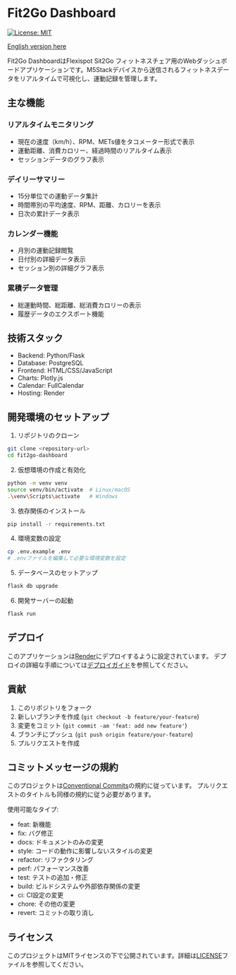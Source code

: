 # Fit2Go Dashboard

[![License: MIT](https://img.shields.io/badge/License-MIT-yellow.svg)](https://opensource.org/licenses/MIT)

[English version here](README.md)

Fit2Go DashboardはFlexispot Sit2Go フィットネスチェア用のWebダッシュボードアプリケーションです。M5Stackデバイスから送信されるフィットネスデータをリアルタイムで可視化し、運動記録を管理します。

## 主な機能

### リアルタイムモニタリング
- 現在の速度（km/h）、RPM、METs値をタコメーター形式で表示
- 運動距離、消費カロリー、経過時間のリアルタイム表示
- セッションデータのグラフ表示

### デイリーサマリー
- 15分単位での運動データ集計
- 時間帯別の平均速度、RPM、距離、カロリーを表示
- 日次の累計データ表示

### カレンダー機能
- 月別の運動記録閲覧
- 日付別の詳細データ表示
- セッション別の詳細グラフ表示

### 累積データ管理
- 総運動時間、総距離、総消費カロリーの表示
- 履歴データのエクスポート機能

## 技術スタック

- Backend: Python/Flask
- Database: PostgreSQL
- Frontend: HTML/CSS/JavaScript
- Charts: Plotly.js
- Calendar: FullCalendar
- Hosting: Render

## 開発環境のセットアップ

1. リポジトリのクローン
```bash
git clone <repository-url>
cd fit2go-dashboard
```

2. 仮想環境の作成と有効化
```bash
python -m venv venv
source venv/bin/activate  # Linux/macOS
.\venv\Scripts\activate   # Windows
```

3. 依存関係のインストール
```bash
pip install -r requirements.txt
```

4. 環境変数の設定
```bash
cp .env.example .env
# .envファイルを編集して必要な環境変数を設定
```

5. データベースのセットアップ
```bash
flask db upgrade
```

6. 開発サーバーの起動
```bash
flask run
```

## デプロイ

このアプリケーションは[Render](https://render.com)にデプロイするように設定されています。
デプロイの詳細な手順については[デプロイガイド](docs/deployment.md)を参照してください。

## 貢献

1. このリポジトリをフォーク
2. 新しいブランチを作成 (`git checkout -b feature/your-feature`)
3. 変更をコミット (`git commit -am 'feat: add new feature'`)
4. ブランチにプッシュ (`git push origin feature/your-feature`)
5. プルリクエストを作成

## コミットメッセージの規約

このプロジェクトは[Conventional Commits](https://www.conventionalcommits.org/)の規約に従っています。
プルリクエストのタイトルも同様の規約に従う必要があります。

使用可能なタイプ:
- feat: 新機能
- fix: バグ修正
- docs: ドキュメントのみの変更
- style: コードの動作に影響しないスタイルの変更
- refactor: リファクタリング
- perf: パフォーマンス改善
- test: テストの追加・修正
- build: ビルドシステムや外部依存関係の変更
- ci: CI設定の変更
- chore: その他の変更
- revert: コミットの取り消し

## ライセンス

このプロジェクトはMITライセンスの下で公開されています。詳細は[LICENSE](LICENSE)ファイルを参照してください。